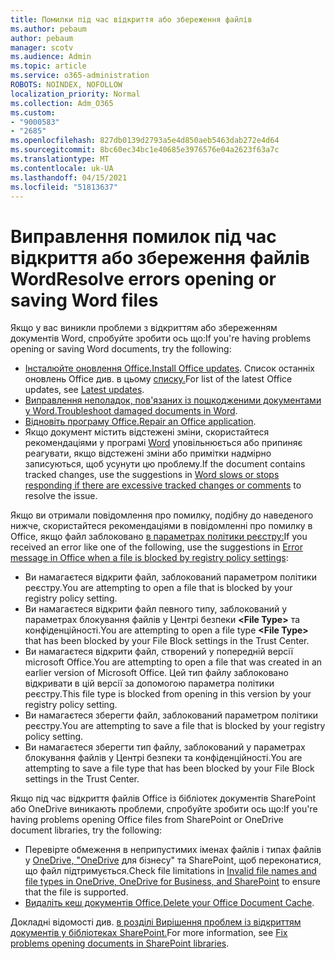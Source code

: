 ```yaml
---
title: Помилки під час відкриття або збереження файлів
ms.author: pebaum
author: pebaum
manager: scotv
ms.audience: Admin
ms.topic: article
ms.service: o365-administration
ROBOTS: NOINDEX, NOFOLLOW
localization_priority: Normal
ms.collection: Adm_O365
ms.custom:
- "9000583"
- "2685"
ms.openlocfilehash: 827db0139d2793a5e4d850aeb5463dab272e4d64
ms.sourcegitcommit: 8bc60ec34bc1e40685e3976576e04a2623f63a7c
ms.translationtype: MT
ms.contentlocale: uk-UA
ms.lasthandoff: 04/15/2021
ms.locfileid: "51813637"
---
```

# <a name="resolve-errors-opening-or-saving-word-files"></a><span data-ttu-id="eede7-102">Виправлення помилок під час відкриття або збереження файлів Word</span><span class="sxs-lookup"><span data-stu-id="eede7-102">Resolve errors opening or saving Word files</span></span>

<span data-ttu-id="eede7-103">Якщо у вас виникли проблеми з відкриттям або збереженням документів Word, спробуйте зробити ось що:</span><span class="sxs-lookup"><span data-stu-id="eede7-103">If you're having problems opening or saving Word documents, try the following:</span></span>

- <span data-ttu-id="eede7-104">[Інсталюйте оновлення Office.](https://support.office.com/article/2ab296f3-7f03-43a2-8e50-46de917611c5)</span><span class="sxs-lookup"><span data-stu-id="eede7-104">[Install Office updates](https://support.office.com/article/2ab296f3-7f03-43a2-8e50-46de917611c5).</span></span> <span data-ttu-id="eede7-105">Список останніх оновлень Office див. в цьому [списку.](https://docs.microsoft.com/officeupdates/office-updates-msi)</span><span class="sxs-lookup"><span data-stu-id="eede7-105">For list of the latest Office updates, see [Latest updates](https://docs.microsoft.com/officeupdates/office-updates-msi).</span></span>
- <span data-ttu-id="eede7-106">[Виправлення неполадок, пов'язаних із пошкодженими документами у Word.](https://docs.microsoft.com/office/troubleshoot/word/damaged-documents-in-word)</span><span class="sxs-lookup"><span data-stu-id="eede7-106">[Troubleshoot damaged documents in Word](https://docs.microsoft.com/office/troubleshoot/word/damaged-documents-in-word).</span></span>
- <span data-ttu-id="eede7-107">[Відновіть програму Office.](https://support.office.com/Article/Repair-an-Office-application-7821d4b6-7c1d-4205-aa0e-a6b40c5bb88b)</span><span class="sxs-lookup"><span data-stu-id="eede7-107">[Repair an Office application](https://support.office.com/Article/Repair-an-Office-application-7821d4b6-7c1d-4205-aa0e-a6b40c5bb88b).</span></span>
- <span data-ttu-id="eede7-108">Якщо документ містить відстежені зміни, скористайтеся рекомендаціями у програмі [Word](https://docs.microsoft.com/office/troubleshoot/word/word-stops-responding) уповільнюється або припиняє реагувати, якщо відстежені зміни або примітки надмірно записуються, щоб усунути цю проблему.</span><span class="sxs-lookup"><span data-stu-id="eede7-108">If the document contains tracked changes, use the suggestions in [Word slows or stops responding if there are excessive tracked changes or comments](https://docs.microsoft.com/office/troubleshoot/word/word-stops-responding) to resolve the issue.</span></span>

<span data-ttu-id="eede7-109">Якщо ви отримали повідомлення про помилку, подібну до наведеного нижче, скористайтеся рекомендаціями в повідомленні про помилку в Office, якщо файл заблоковано [в параметрах політики реєстру:](https://docs.microsoft.com/office/troubleshoot/settings/file-blocked-in-office)</span><span class="sxs-lookup"><span data-stu-id="eede7-109">If you received an error like one of the following, use the suggestions in [Error message in Office when a file is blocked by registry policy settings](https://docs.microsoft.com/office/troubleshoot/settings/file-blocked-in-office):</span></span>

- <span data-ttu-id="eede7-110">Ви намагаєтеся відкрити файл, заблокований параметром політики реєстру.</span><span class="sxs-lookup"><span data-stu-id="eede7-110">You are attempting to open a file that is blocked by your registry policy setting.</span></span>
- <span data-ttu-id="eede7-111">Ви намагаєтеся відкрити файл певного типу, заблокований у параметрах блокування файлів у Центрі безпеки **\<File Type\>** та конфіденційності.</span><span class="sxs-lookup"><span data-stu-id="eede7-111">You are attempting to open a file type **\<File Type\>** that has been blocked by your File Block settings in the Trust Center.</span></span>
- <span data-ttu-id="eede7-112">Ви намагаєтеся відкрити файл, створений у попередній версії microsoft Office.</span><span class="sxs-lookup"><span data-stu-id="eede7-112">You are attempting to open a file that was created in an earlier version of Microsoft Office.</span></span> <span data-ttu-id="eede7-113">Цей тип файлу заблоковано відкривати в цій версії за допомогою параметра політики реєстру.</span><span class="sxs-lookup"><span data-stu-id="eede7-113">This file type is blocked from opening in this version by your registry policy setting.</span></span>
- <span data-ttu-id="eede7-114">Ви намагаєтеся зберегти файл, заблокований параметром політики реєстру.</span><span class="sxs-lookup"><span data-stu-id="eede7-114">You are attempting to save a file that is blocked by your registry policy setting.</span></span>
- <span data-ttu-id="eede7-115">Ви намагаєтеся зберегти тип файлу, заблокований у параметрах блокування файлів у Центрі безпеки та конфіденційності.</span><span class="sxs-lookup"><span data-stu-id="eede7-115">You are attempting to save a file type that has been blocked by your File Block settings in the Trust Center.</span></span>

<span data-ttu-id="eede7-116">Якщо під час відкриття файлів Office із бібліотек документів SharePoint або OneDrive виникають проблеми, спробуйте зробити ось що:</span><span class="sxs-lookup"><span data-stu-id="eede7-116">If you're having problems opening Office files from SharePoint or OneDrive document libraries, try the following:</span></span>

- <span data-ttu-id="eede7-117">Перевірте обмеження в неприпустимих іменах файлів і типах файлів у [OneDrive, "OneDrive](https://support.office.com/article/64883a5d-228e-48f5-b3d2-eb39e07630fa) для бізнесу" та SharePoint, щоб переконатися, що файл підтримується.</span><span class="sxs-lookup"><span data-stu-id="eede7-117">Check file limitations in [Invalid file names and file types in OneDrive, OneDrive for Business, and SharePoint](https://support.office.com/article/64883a5d-228e-48f5-b3d2-eb39e07630fa) to ensure that the file is supported.</span></span> 
- <span data-ttu-id="eede7-118">[Видаліть кеш документів Office.](https://support.office.com/article/b1d3765e-d71b-4bb8-99ca-acd22c42995d
)</span><span class="sxs-lookup"><span data-stu-id="eede7-118">[Delete your Office Document Cache](https://support.office.com/article/b1d3765e-d71b-4bb8-99ca-acd22c42995d
).</span></span> 

<span data-ttu-id="eede7-119">Докладні відомості див. [в розділі Вирішення проблем із відкриттям документів у бібліотеках SharePoint.](https://support.office.com/article/31329fa1-4ad0-47fc-95d8-bb0c5b12a536)</span><span class="sxs-lookup"><span data-stu-id="eede7-119">For more information, see [Fix problems opening documents in SharePoint libraries](https://support.office.com/article/31329fa1-4ad0-47fc-95d8-bb0c5b12a536).</span></span>
